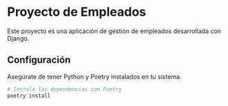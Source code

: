 # Proyecto de Empleados

Este proyecto es una aplicación de gestión de empleados desarrollada con Django.

## Configuración

Asegúrate de tener Python y Poetry instalados en tu sistema.

```bash
# Instala las dependencias con Poetry
poetry install
